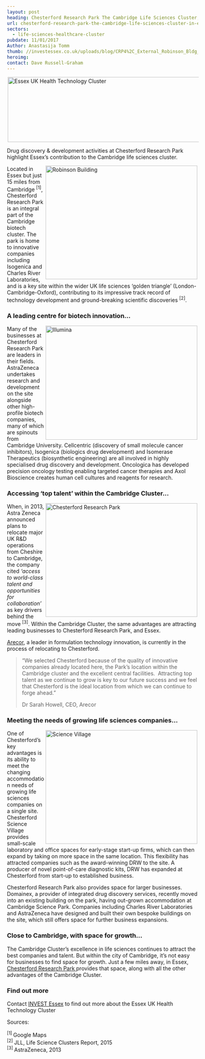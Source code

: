 ```yaml
---
layout: post
heading: Chesterford Research Park The Cambridge Life Sciences Cluster, in Essex
url: chesterford-research-park-the-cambridge-life-sciences-cluster-in-essex
sectors:
  - life-sciences-healthcare-cluster 
pubdate: 11/01/2017
Author: Anastasija Tomm
thumb: //investessex.co.uk/uploads/blog/CRP4%2C_External_Robinson_Bldg_165.jpg
heroimg: 
contact: Dave Russell-Graham
---
```

<p><img alt='Essex UK Health Technology Cluster' src='http://www.investessex.co.uk/uploads/about/EUHeTC_Icon_FINAL.png' style='width: 600px; height: 171px; margin-left: 2px; margin-right: 2px;'/></p><p>Drug discovery &amp; development activities at Chesterford Research Park highlight Essex’s contribution to the Cambridge life sciences cluster.</p><p><img alt='Robinson Building' src='http://www.investessex.co.uk/uploads/about/CRP4,_External_Robinson_Bldg_700.jpg' style='width: 400px; height: 299px; margin-left: 2px; margin-right: 2px; float: right;'/>Located in Essex but just 15 miles from Cambridge <sup>[1]</sup>, Chesterford Research Park is an integral part of the Cambridge biotech cluster. The park is home to innovative companies including Isogenica and Charles River Laboratories, and is a key site within the wider UK life sciences ‘golden triangle’ (London-Cambridge-Oxford), contributing to its impressive track record of technology development and ground-breaking scientific discoveries <sup>[2]</sup>.</p><h3>A leading centre for biotech innovation…</h3><p><img alt='Illumina' src='http://www.investessex.co.uk/uploads/about/img5_(Illumina)_2_400.jpg' style='width: 400px; height: 300px; margin-left: 2px; margin-right: 2px; float: right;'/>Many of the businesses at Chesterford Research Park are leaders in their fields. AstraZeneca undertakes research and development on the site alongside other high-profile biotech companies, many of which are spinouts from Cambridge University. Cellcentric (discovery of small molecule cancer inhibitors), Isogenica (biologics drug development) and Isomerase Therapeutics (biosynthetic engineering) are all involved in highly specialised drug discovery and development. Oncologica has developed precision oncology testing enabling targeted cancer therapies and Axol Bioscience creates human cell cultures and reagents for research. </p><h3>Accessing ‘top talent’ within the Cambridge Cluster…</h3><p><img alt='Chesterford Research Park' src='http://www.investessex.co.uk/uploads/about/Chesterford_RP_1_400.jpg' style='width: 400px; height: 299px; margin-left: 2px; margin-right: 2px; float: right;'/>When, in 2013, Astra Zeneca announced plans to relocate major UK R&amp;D operations from Cheshire to Cambridge, the company cited <em>‘access to world-class talent and opportunities for collaboration’</em> as key drivers behind the move <sup>[3]</sup>. Within the Cambridge Cluster, the same advantages are attracting leading businesses to Chesterford Research Park, and Essex.</p><p><a href='chesterford-research-park-chosen-for-diabetes-research-laboratory-space#.WHY-0NKLSM8' target='_blank'>Arecor</a>, a leader in formulation technology innovation, is currently in the process of relocating to Chesterford.</p><blockquote><p>“We selected Chesterford because of the quality of innovative companies already located here, the Park’s location within the Cambridge cluster and the excellent central facilities.  Attracting top talent as we continue to grow is key to our future success and we feel that Chesterford is the ideal location from which we can continue to forge ahead.”</p><p>Dr Sarah Howell, CEO, Arecor</p></blockquote><h3>Meeting the needs of growing life sciences companies…</h3><p><img alt='Science Village' src='http://www.investessex.co.uk/uploads/about/Chesterford_RP_2_400.jpg' style='width: 400px; height: 299px; margin-left: 2px; margin-right: 2px; float: right;'/>One of Chesterford’s key advantages is its ability to meet the changing accommodation needs of growing life sciences companies on a single site. Chesterford Science Village provides small-scale laboratory and office spaces for early-stage start-up firms, which can then expand by taking on more space in the same location. This flexibility has attracted companies such as the award-winning DRW to the site. A producer of novel point-of-care diagnostic kits, DRW has expanded at Chesterford from start-up to established business.</p><p>Chesterford Research Park also provides space for larger businesses. Domainex, a provider of integrated drug discovery services, recently moved into an existing building on the park, having out-grown accommodation at Cambridge Science Park. Companies including Charles River Laboratories and AstraZeneca have designed and built their own bespoke buildings on the site, which still offers space for further business expansions.</p><h3>Close to Cambridge, with space for growth…</h3><p>The Cambridge Cluster’s excellence in life sciences continues to attract the best companies and talent. But within the city of Cambridge, it’s not easy for businesses to find space for growth. Just a few miles away, in Essex, <a href='http://investessex.co.uk/studies/place-studies/chesterford-research-park' target='_blank'>Chesterford Research Park </a>provides that space, along with all the other advantages of the Cambridge Cluster.</p><h3>Find out more</h3><p>Contact <a href='../index.html' target='_blank'>INVEST Essex</a> to find out more about the Essex UK Health Technology Cluster</p><p>Sources:</p><p><sup>[1] </sup>Google Maps<br/><sup>[2] </sup>JLL, Life Science Clusters Report, 2015 <br/><sup>[3] </sup>AstraZeneca, 2013<br/> </p>